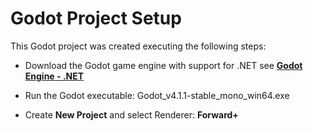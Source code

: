 
# Godot Project Setup

This Godot project was created executing the following steps:

- Download the Godot game engine with support for .NET see
  [**Godot Engine - .NET**](https://godotengine.org/download)

- Run the Godot executable: Godot_v4.1.1-stable_mono_win64.exe

- Create **New Project** and select Renderer: **Forward+**
